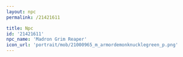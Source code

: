 ```yaml
---
layout: npc
permalink: /21421611

title: Npc
id: '21421611'
npc_name: 'Madron Grim Reaper'
icon_url: 'portrait/mob/21000965_m_armordemonknucklegreen_p.png'
---
```

